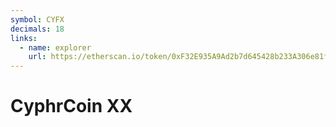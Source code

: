 ```yaml
---
symbol: CYFX
decimals: 18
links:
  - name: explorer
    url: https://etherscan.io/token/0xF32E935A9Ad2b7d645428b233A306e81f7aaFa43
---
```


# CyphrCoin XX
